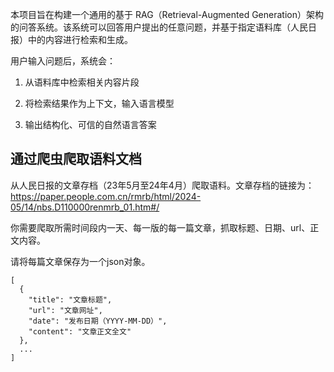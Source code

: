 本项目旨在构建一个通用的基于 RAG（Retrieval-Augmented Generation）架构的问答系统。该系统可以回答用户提出的任意问题，并基于指定语料库（人民日报）中的内容进行检索和生成。

用户输入问题后，系统会：

1. 从语料库中检索相关内容片段

2. 将检索结果作为上下文，输入语言模型

3. 输出结构化、可信的自然语言答案

## 通过爬虫爬取语料文档

从人民日报的文章存档（23年5月至24年4月）爬取语料。文章存档的链接为：https://paper.people.com.cn/rmrb/html/2024-05/14/nbs.D110000renmrb_01.htm#/

你需要爬取所需时间段内一天、每一版的每一篇文章，抓取标题、日期、url、正文内容。

请将每篇文章保存为一个json对象。

``` 
[
  {
    "title": "文章标题",
    "url": "文章网址",
    "date": "发布日期（YYYY-MM-DD）",
    "content": "文章正文全文"
  },
  ...
]
```

